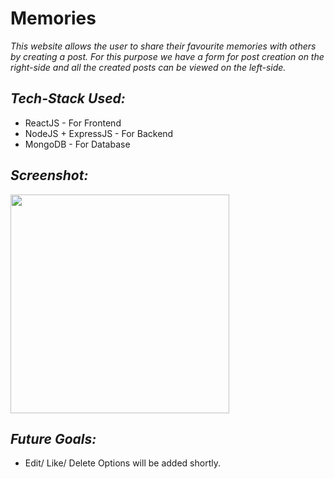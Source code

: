 # Memories

*This website allows the user to share their favourite memories with others by creating a post.
For this purpose we have a form for post creation on the right-side and all the created posts can be viewed on the left-side.*

 ## *Tech-Stack Used:*
 * ReactJS - For Frontend
 * NodeJS + ExpressJS - For Backend
 * MongoDB - For Database

 ## *Screenshot:*
<img src="https://user-images.githubusercontent.com/64465190/174443681-d136b96a-9b19-4d10-b2dc-045c1427454f.png" height="350"> 

 ## *Future Goals:*
 * Edit/ Like/ Delete Options will be added shortly.
 

